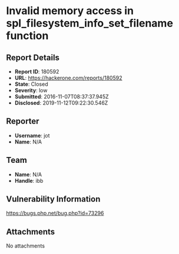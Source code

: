 # Invalid memory access in spl_filesystem_info_set_filename function

## Report Details
- **Report ID**: 180592
- **URL**: https://hackerone.com/reports/180592
- **State**: Closed
- **Severity**: low
- **Submitted**: 2016-11-07T08:37:37.945Z
- **Disclosed**: 2019-11-12T09:22:30.546Z

## Reporter
- **Username**: jot
- **Name**: N/A

## Team
- **Name**: N/A
- **Handle**: ibb

## Vulnerability Information
https://bugs.php.net/bug.php?id=73296

## Attachments
No attachments
